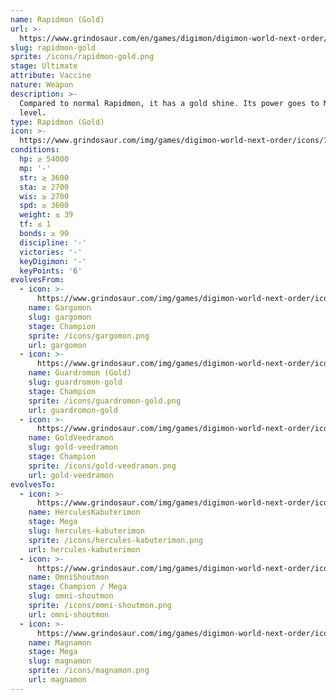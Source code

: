 ```yaml
---
name: Rapidmon (Gold)
url: >-
  https://www.grindosaur.com/en/games/digimon/digimon-world-next-order/digimon/148-rapidmon-gold
slug: rapidmon-gold
sprite: /icons/rapidmon-gold.png
stage: Ultimate
attribute: Vaccine
nature: Weapon
description: >-
  Compared to normal Rapidmon, it has a gold shine. Its power goes to Mega
  level.
type: Rapidmon (Gold)
icon: >-
  https://www.grindosaur.com/img/games/digimon-world-next-order/icons/148-rapidmon-gold-icon.png
conditions:
  hp: ≥ 54000
  mp: '-'
  str: ≥ 3600
  sta: ≥ 2700
  wis: ≥ 2700
  spd: ≥ 3600
  weight: ≤ 39
  tf: ≤ 1
  bonds: ≥ 90
  discipline: '-'
  victories: '-'
  keyDigimon: '-'
  keyPoints: '6'
evolvesFrom:
  - icon: >-
      https://www.grindosaur.com/img/games/digimon-world-next-order/icons/70-gargomon-icon-small.png
    name: Gargomon
    slug: gargomon
    stage: Champion
    sprite: /icons/gargomon.png
    url: gargomon
  - icon: >-
      https://www.grindosaur.com/img/games/digimon-world-next-order/icons/96-guardromon-gold-icon-small.png
    name: Guardromon (Gold)
    slug: guardromon-gold
    stage: Champion
    sprite: /icons/guardromon-gold.png
    url: guardromon-gold
  - icon: >-
      https://www.grindosaur.com/img/games/digimon-world-next-order/icons/99-goldveedramon-icon-small.png
    name: GoldVeedramon
    slug: gold-veedramon
    stage: Champion
    sprite: /icons/gold-veedramon.png
    url: gold-veedramon
evolvesTo:
  - icon: >-
      https://www.grindosaur.com/img/games/digimon-world-next-order/icons/162-herculeskabuterimon-icon-small.png
    name: HerculesKabuterimon
    stage: Mega
    slug: hercules-kabuterimon
    sprite: /icons/hercules-kabuterimon.png
    url: hercules-kabuterimon
  - icon: >-
      https://www.grindosaur.com/img/games/digimon-world-next-order/icons/218-omnishoutmon-icon-small.png
    name: OmniShoutmon
    stage: Champion / Mega
    slug: omni-shoutmon
    sprite: /icons/omni-shoutmon.png
    url: omni-shoutmon
  - icon: >-
      https://www.grindosaur.com/img/games/digimon-world-next-order/icons/167-magnamon-icon-small.png
    name: Magnamon
    stage: Mega
    slug: magnamon
    sprite: /icons/magnamon.png
    url: magnamon
---
```


